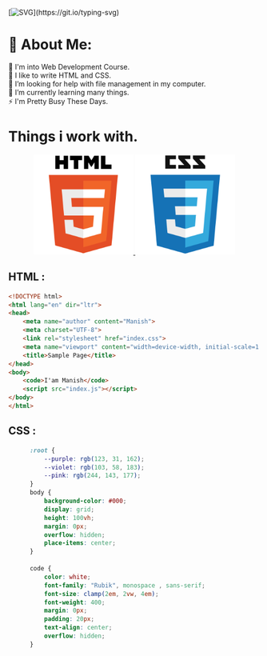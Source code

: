 [![SVG](https://readme-typing-svg.demolab.com?font=Arial+Nova&size=45&duration=1500&pause=1000&color=00ffff&width=720&height=70&lines=Welcome+To+My+Profile,;I+am+Manish+Arya;Nice+To+Meet+You.)](https://git.io/typing-svg)

# 💫 About Me:
🔭 I'm into Web Development Course. <br> 🙌 I like to write HTML and CSS.<br>🤝 I’m looking for help with file management in my computer.<br>🌱 I’m currently learning many things.<br>⚡ I'm Pretty Busy These Days.

# Things i work with.
<div align="center">
<a href="https://www.w3.org/html/" target="_blank" rel="noreferrer"> <img src="https://raw.githubusercontent.com/devicons/devicon/master/icons/html5/html5-original-wordmark.svg" alt="html5" width="200" height="200"/> </a>
<a href="https://www.w3schools.com/css/" target="_blank" rel="noreferrer"> <img src="https://raw.githubusercontent.com/devicons/devicon/master/icons/css3/css3-original-wordmark.svg" alt="css3" width="200" height="200"/> </a>
</div>

## HTML :
```html
<!DOCTYPE html>
<html lang="en" dir="ltr">
<head>
    <meta name="author" content="Manish">
    <meta charset="UTF-8">
    <link rel="stylesheet" href="index.css">
    <meta name="viewport" content="width=device-width, initial-scale=1.0">
    <title>Sample Page</title>
</head>
<body>
    <code>I'am Manish</code>
    <script src="index.js"></script>
</body>
</html> 

```

## CSS :
```css
      :root {
          --purple: rgb(123, 31, 162);
          --violet: rgb(103, 58, 183);
          --pink: rgb(244, 143, 177);
      }
      body {
          background-color: #000;
          display: grid;
          height: 100vh;
          margin: 0px;
          overflow: hidden;
          place-items: center;
      }
      
      code {
          color: white;
          font-family: "Rubik", monospace , sans-serif;
          font-size: clamp(2em, 2vw, 4em);
          font-weight: 400;
          margin: 0px;
          padding: 20px;
          text-align: center;
          overflow: hidden;
      }
```
